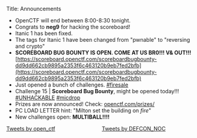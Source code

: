 Title: Announcements

- OpenCTF will end between 8:00-8:30 tonight.
- Congrats to **neg9** for hacking the scoreboard!
- Itanic 1 has been fixed.
- The tags for Itanic 1 have been changed from "pwnable" to "reversing and crypto"
- **SCOREBOARD BUG BOUNTY IS OPEN. COME AT US BR0!!! V& OUT!!!**
  [https://scoreboard.openctf.com/scoreboardbugbounty-dd9dd662cb9895a2353f6c463120b9eb7fed2bfb](https://scoreboard.openctf.com/scoreboardbugbounty-dd9dd662cb9895a2353f6c463120b9eb7fed2bfb)
- Just opened a bunch of challenges.
  [#firesale](https://twitter.com/hashtag/firesale)
- Challenge 15 | **Scoreboard Bug Bounty**, might be opened today!!! 
  [#UNHACKABLE](https://twitter.com/hashtag/unhackable)
  [#micdrop](https://twitter.com/hashtag/micdrop)
- Prizes are now announced! Check: [openctf.com/prizes/]({filename}/pages/prizes.md)
- PC LOAD LETTER hint: "Milton set the building on *fire*"
- New challenges open: **MULTIBALL!!!!**


<style>
.j-column {
    float: left;
    width: 50%;
}
.j-row:after {
    content: "";
    display: table;
    clear: both;
}
</style>


<div class="j-row">

  <div class="j-column">
    <a class="twitter-timeline"
    href="https://twitter.com/open_ctf?ref_src=twsrc%5Etfw">Tweets by open_ctf</a>
    <script async src="https://platform.twitter.com/widgets.js"
    charset="utf-8"></script>
  </div>

  <div class="j-column">
    <a class="twitter-timeline" href="https://twitter.com/DEFCON_NOC?ref_src=twsrc%5Etfw">
      Tweets by DEFCON_NOC
    </a>
    <script async src="https://platform.twitter.com/widgets.js" charset="utf-8">
    </script>
  </div>

</div>

